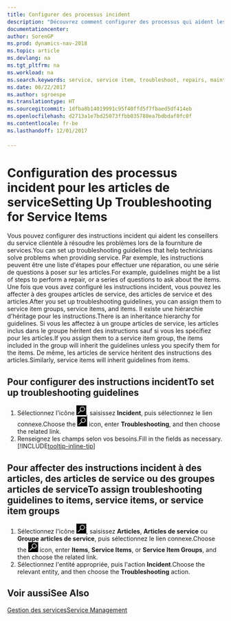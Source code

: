 ```yaml
---
title: Configurer des processus incident
description: "Découvrez comment configurer des processus qui aident les conseillers du service clientèle à identifier et à résoudre les problèmes liés aux articles de service."
documentationcenter: 
author: SorenGP
ms.prod: dynamics-nav-2018
ms.topic: article
ms.devlang: na
ms.tgt_pltfrm: na
ms.workload: na
ms.search.keywords: service, service item, troubleshoot, repairs, maintenance
ms.date: 08/22/2017
ms.author: sgroespe
ms.translationtype: HT
ms.sourcegitcommit: 1dfba8b14019991c95f40ffd5f7fbaed5df414eb
ms.openlocfilehash: d2713a1e7bd25073ffbb035788ea7bdbdaf0fc0f
ms.contentlocale: fr-be
ms.lasthandoff: 12/01/2017

---
```


# <a name="setting-up-troubleshooting-for-service-items"></a><span data-ttu-id="2c130-103">Configuration des processus incident pour les articles de service</span><span class="sxs-lookup"><span data-stu-id="2c130-103">Setting Up Troubleshooting for Service Items</span></span>
<span data-ttu-id="2c130-104">Vous pouvez configurer des instructions incident qui aident les conseillers du service clientèle à résoudre les problèmes lors de la fourniture de services.</span><span class="sxs-lookup"><span data-stu-id="2c130-104">You can set up troubleshooting guidelines that help technicians solve problems when providing service.</span></span> <span data-ttu-id="2c130-105">Par exemple, les instructions peuvent être une liste d'étapes pour effectuer une réparation, ou une série de questions à poser sur les articles.</span><span class="sxs-lookup"><span data-stu-id="2c130-105">For example, guidelines might be a list of steps to perform a repair, or a series of questions to ask about the items.</span></span> <span data-ttu-id="2c130-106">Une fois que vous avez configuré les instructions incident, vous pouvez les affecter à des groupes articles de service, des articles de service et des articles.</span><span class="sxs-lookup"><span data-stu-id="2c130-106">After you set up troubleshooting guidelines, you can assign them to service item groups, service items, and items.</span></span> <span data-ttu-id="2c130-107">Il existe une hiérarchie d'héritage pour les instructions.</span><span class="sxs-lookup"><span data-stu-id="2c130-107">There is an inheritance hierarchy for guidelines.</span></span> <span data-ttu-id="2c130-108">Si vous les affectez à un groupe articles de service, les articles inclus dans le groupe héritent des instructions sauf si vous les spécifiez pour les articles.</span><span class="sxs-lookup"><span data-stu-id="2c130-108">If you assign them to a service item group, the items included in the group will inherit the guidelines unless you specify them for the items.</span></span> <span data-ttu-id="2c130-109">De même, les articles de service héritent des instructions des articles.</span><span class="sxs-lookup"><span data-stu-id="2c130-109">Similarly, service items will inherit guidelines from items.</span></span>  

## <a name="to-set-up-troubleshooting-guidelines"></a><span data-ttu-id="2c130-110">Pour configurer des instructions incident</span><span class="sxs-lookup"><span data-stu-id="2c130-110">To set up troubleshooting guidelines</span></span>
1. <span data-ttu-id="2c130-111">Sélectionnez l'icône ![Page ou état pour la recherche](media/ui-search/search_small.png "Page ou état pour la recherche"), saisissez **Incident**, puis sélectionnez le lien connexe.</span><span class="sxs-lookup"><span data-stu-id="2c130-111">Choose the ![Search for Page or Report](media/ui-search/search_small.png "Search for Page or Report icon") icon, enter **Troubleshooting**, and then choose the related link.</span></span>  
2. <span data-ttu-id="2c130-112">Renseignez les champs selon vos besoins.</span><span class="sxs-lookup"><span data-stu-id="2c130-112">Fill in the fields as necessary.</span></span> [!INCLUDE[tooltip-inline-tip](includes/tooltip-inline-tip_md.md)]  

## <a name="to-assign-troubleshooting-guidelines-to-items-service-items-or-service-item-groups"></a><span data-ttu-id="2c130-113">Pour affecter des instructions incident à des articles, des articles de service ou des groupes articles de service</span><span class="sxs-lookup"><span data-stu-id="2c130-113">To assign troubleshooting guidelines to items, service items, or service item groups</span></span>
1. <span data-ttu-id="2c130-114">Sélectionnez l'icône ![Page ou état pour la recherche](media/ui-search/search_small.png "Page ou état pour la recherche"), saisissez **Articles**, **Articles de service** ou **Groupe articles de service**, puis sélectionnez le lien connexe.</span><span class="sxs-lookup"><span data-stu-id="2c130-114">Choose the ![Search for Page or Report](media/ui-search/search_small.png "Search for Page or Report icon") icon, enter **Items**, **Service Items**, or **Service Item Groups**, and then choose the related link.</span></span>  
2. <span data-ttu-id="2c130-115">Sélectionnez l'entité appropriée, puis l'action **Incident**.</span><span class="sxs-lookup"><span data-stu-id="2c130-115">Choose the relevant entity, and then choose the **Troubleshooting** action.</span></span>  

## <a name="see-also"></a><span data-ttu-id="2c130-116">Voir aussi</span><span class="sxs-lookup"><span data-stu-id="2c130-116">See Also</span></span>
[<span data-ttu-id="2c130-117">Gestion des services</span><span class="sxs-lookup"><span data-stu-id="2c130-117">Service Management</span></span>](service-service.md)

